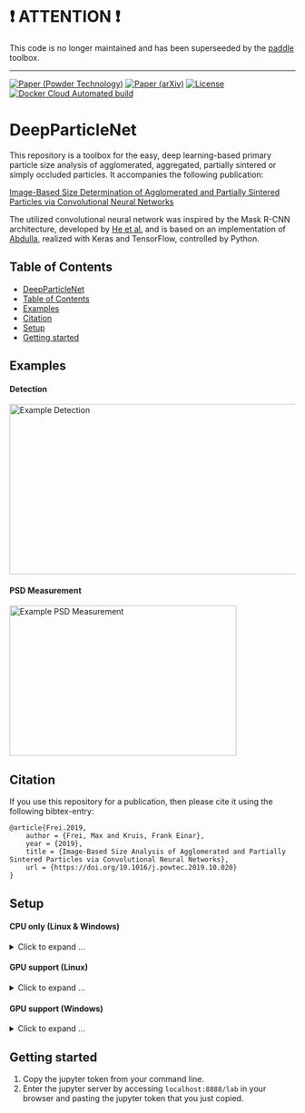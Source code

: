 # :exclamation: ATTENTION :exclamation:

This code is no longer maintained and has been superseeded by the [paddle](https://github.com/maxfrei750/paddle) toolbox.

----------------

[![Paper (Powder Technology)](https://img.shields.io/badge/DOI-10.1016/j.powtec.2019.10.020-blue.svg)](https://doi.org/10.1016/j.powtec.2019.10.020)
[![Paper (arXiv)](https://img.shields.io/badge/arXiv-1907.05112-b31b1b.svg)](https://arxiv.org/abs/1907.05112)
[![License](https://img.shields.io/github/license/maxfrei750/DeepParticleNet.svg)](https://github.com/maxfrei750/DeepParticleNet/blob/master/LICENSE) 
[![Docker Cloud Automated build](https://img.shields.io/docker/cloud/automated/maxfrei750/deepparticlenet.svg)](https://hub.docker.com/r/maxfrei750/deepparticlenet)

# DeepParticleNet

This repository is a toolbox for the easy, deep learning-based primary particle size analysis of agglomerated, aggregated, partially sintered or simply occluded particles. It accompanies the following publication:

[Image-Based Size Determination of Agglomerated 
and Partially Sintered Particles via Convolutional Neural Networks](https://doi.org/10.1016/j.powtec.2019.10.020)

The utilized convolutional neural network was inspired by the Mask R-CNN architecture, developed by [He et al.](https://arxiv.org/abs/1703.06870) and is based on an implementation of [Abdulla](https://github.com/matterport/Mask_RCNN), realized with Keras and TensorFlow, controlled by Python.

## Table of Contents
   * [DeepParticleNet](#DeepParticleNet)
   * [Table of Contents](#table-of-contents)
   * [Examples](#examples)
   * [Citation](#citation)
   * [Setup](#setup)
   * [Getting started](#getting-started)

## Examples 
#### Detection
<img src="assets\example_detection.jpg" alt="Example Detection" width="804" height="300"/> 

#### PSD Measurement
<img src="assets\example_psd.png" alt="Example PSD Measurement" width="400" height="265"/>

## Citation
If you use this repository for a publication, then please cite it using the following bibtex-entry:
```
@article{Frei.2019,
    author = {Frei, Max and Kruis, Frank Einar},
    year = {2019},
    title = {Image-Based Size Analysis of Agglomerated and Partially Sintered Particles via Convolutional Neural Networks},
    url = {https://doi.org/10.1016/j.powtec.2019.10.020}
}
```

## Setup

#### CPU only (Linux & Windows)
<details>
<summary>Click to expand ...</summary>

1. Install [docker](https://www.docker.com/).
2. Open a command line.
3. Clone this repository: ``git clone --recurse-submodules https://github.com/maxfrei750/DeepParticleNet.git``
4. Change into the folder of the repository: ``cd DeepParticleNet``
5. Spin up the docker container (adjust paths according to your folder structure):
```
docker run -i --name deepparticlenet -p 8888:8888 -p 6006:6006 -v /path/to/code:/tf -v /path/to/datasets:/tf/datasets -v /path/to/logs:/tf/logs maxfrei750/deepparticlenet:cpu
```

**Optional:** Start Tensorboard
1. Open a command line.
2. Start Tensorboard: ``docker exec -i deepparticlenet tensorboard --logdir=/tf/logs``
3. Access ``localhost:6006`` in your browser.

</details>

#### GPU support (Linux)
<details>
<summary>Click to expand ...</summary>

1. Install [docker](https://www.docker.com/).
2. Install [nvidia-docker](https://github.com/NVIDIA/nvidia-docker).
3. Open a command line.
4. Clone this repository: ``git clone --recurse-submodules https://github.com/maxfrei750/DeepParticleNet.git``
5. Change into the folder of the repository: ``cd DeepParticleNet``
6. Spin up the docker container (adjust paths according to your folder structure):
```
nvidia-docker run -i --shm-size=1g --ulimit memlock=-1 --name deepparticlenet -p 8888:8888 -p 6006:6006 -v /path/to/code:/tf -v /path/to/datasets:/tf/datasets -v /path/to/logs:/tf/logs maxfrei750/deepparticlenet:gpu
```

**Optional:** Start Tensorboard
1. Open a command line.
2. Start Tensorboard: ``docker exec -i deepparticlenet tensorboard --logdir=/tf/logs``
3. Access ``localhost:6006`` in your browser.

</details>

#### GPU support (Windows)
<details>
<summary>Click to expand ...</summary>

Nvidia-docker does not support Windows. Therefore, if you are running Windows and need GPU support, then you need to setup a python environment (e.g. conda).

1. Install [conda](https://conda.io/en/latest/miniconda.html).
2. Open a command line.
3. Clone this repository: ``git clone --recurse-submodules https://github.com/maxfrei750/DeepParticleNet.git``
4. Change into the folder of the repository: ``cd DeepParticleNet``
5. Create a new conda environment: 
``conda env create --file dpn-gpu-environment.yml``
6. Activate the new conda environment: ``activate dpn-gpu-env``
7. Start jupyter lab: ``jupyter lab``

**Optional:** Start Tensorboard
1. Open a command line.
3. Activate the conda environment: ``activate dpn-gpu-env``
4. Start Tensorboard: ``tensorboard --logdir=/path/to/logs``
5. Access ``localhost:6006`` in your browser.

</details>

## Getting started
1. Copy the jupyter token from your command line.
2. Enter the jupyter server by accessing ``localhost:8888/lab`` in your browser and pasting the jupyter token that you just copied.
